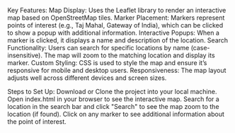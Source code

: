 Key Features:
Map Display: Uses the Leaflet library to render an interactive map based on OpenStreetMap tiles.
Marker Placement: Markers represent points of interest (e.g., Taj Mahal, Gateway of India), which can be clicked to show a popup with additional information.
Interactive Popups: When a marker is clicked, it displays a name and description of the location.
Search Functionality: Users can search for specific locations by name (case-insensitive). The map will zoom to the matching location and display its marker.
Custom Styling: CSS is used to style the map and ensure it’s responsive for mobile and desktop users.
Responsiveness: The map layout adjusts well across different devices and screen sizes.

Steps to Set Up:
Download or Clone the project into your local machine.
Open index.html in your browser to see the interactive map.
Search for a location in the search bar and click "Search" to see the map zoom to the location (if found).
Click on any marker to see additional information about the point of interest.
